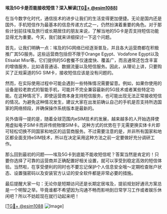 **埃及5G卡是否能接收短信？深入解读[[TG💪+ @esim1088](https://t.me/s/esim1088)]**

在当今数字化时代，通信技术的进步让我们的生活变得更加便捷。无论是国内还是国外，手机短信作为最基本的信息传递方式之一，仍然扮演着重要的角色。对于那些计划前往埃及旅行或长期居住的朋友来说，了解当地的5G卡是否支持短信功能显得尤为重要。今天，我们就来详细探讨一下这个问题。

首先，让我们明确一点：埃及的5G网络已经逐渐普及，并且各大运营商都在积极推广其5G服务。这些运营商包括但不限于Orange Egypt、Vodafone Egypt以及Etisalat Misr等。它们提供的5G套餐不仅速度快、覆盖广，而且通常还包含丰富的增值服务，比如语音通话、数据流量以及短信服务。因此，从理论上讲，只要购买了正规渠道的5G SIM卡，接收短信应该是没有问题的。

然而，在实际使用过程中可能会遇到一些特殊情况需要留意。例如，如果你使用的设备是较老款式的智能手机，可能并不完全兼容最新的5G技术或者某些特定功能。在这种情况下，即使运营商本身支持短信服务，也可能出现无法正常接收短信的情况。为避免这种情况发生，建议大家在出发前确认自己的手机是否支持所选国家的网络频段，并确保操作系统版本是最新的。

另外值得一提的是，随着全球范围内eSIM技术的发展，越来越多的人开始选择使用虚拟电子SIM卡而非传统物理SIM卡。这种方式的优势在于无需更换实体卡片即可轻松切换不同国家和地区的运营商服务。不过需要注意的是，并非所有国家和地区都全面支持eSIM技术，所以在决定采用这种方法之前一定要做好充分调研工作。

那么回到最初的问题——埃及5G卡到底能不能收短信呢？答案当然是肯定的！只要你选择了可靠的运营商并正确配置好相关设置，就可以享受到稳定高效的短信体验。当然啦，在享受便利的同时也不要忘记保护个人信息安全哦～定期检查账户状态、设置强密码以及安装官方认证的安全软件都是非常必要的措施。

最后提醒大家一句：无论你是短期访问还是长期定居埃及，提前规划好通讯方案总是一个明智之举。毕竟谁都不希望因为沟通不畅而影响到日常学习工作或者娱乐休闲吧？所以不妨趁现在就行动起来吧！

[[TG💪+ @esim1088](https://t.me/s/esim1088) ![Image](https://i.postimg.cc/4NQfJmqS/Snipaste-2025-05-13-00-14-12.png)]
